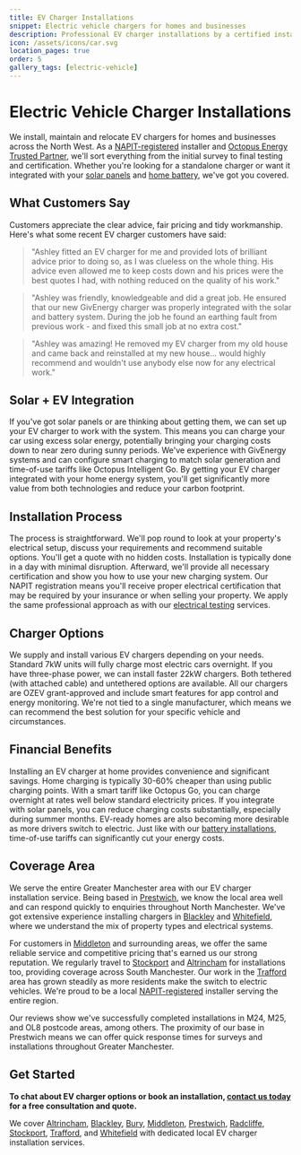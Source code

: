 ```yaml
---
title: EV Charger Installations
snippet: Electric vehicle chargers for homes and businesses
description: Professional EV charger installations by a certified installer in North Manchester. Includes relocation services and integration with solar panels and home batteries.
icon: /assets/icons/car.svg
location_pages: true
order: 5
gallery_tags: [electric-vehicle]
---
```


# Electric Vehicle Charger Installations

We install, maintain and relocate EV chargers for homes and businesses across the North West. As a [NAPIT-registered](/accreditations/napit/) installer and [Octopus Energy Trusted Partner](/accreditations/octopus-trusted-partner/), we'll sort everything from the initial survey to final testing and certification. Whether you're looking for a standalone charger or want it integrated with your [solar panels](/services/solar-and-battery-installations/) and [home battery](/services/home-battery-installations/), we've got you covered.

## What Customers Say

Customers appreciate the clear advice, fair pricing and tidy workmanship. Here's what some recent EV charger customers have said:

> "Ashley fitted an EV charger for me and provided lots of brilliant advice prior to doing so, as I was clueless on the whole thing. His advice even allowed me to keep costs down and his prices were the best quotes I had, with nothing reduced on the quality of his work."

> "Ashley was friendly, knowledgeable and did a great job. He ensured that our new GivEnergy charger was properly integrated with the solar and battery system. During the job he found an earthing fault from previous work - and fixed this small job at no extra cost."

> "Ashley was amazing! He removed my EV charger from my old house and came back and reinstalled at my new house... would highly recommend and wouldn't use anybody else now for any electrical work."

## Solar + EV Integration

If you've got solar panels or are thinking about getting them, we can set up your EV charger to work with the system. This means you can charge your car using excess solar energy, potentially bringing your charging costs down to near zero during sunny periods. We've experience with GivEnergy systems and can configure smart charging to match solar generation and time-of-use tariffs like Octopus Intelligent Go. By getting your EV charger integrated with your home energy system, you'll get significantly more value from both technologies and reduce your carbon footprint.

## Installation Process

The process is straightforward. We'll pop round to look at your property's electrical setup, discuss your requirements and recommend suitable options. You'll get a quote with no hidden costs. Installation is typically done in a day with minimal disruption. Afterward, we'll provide all necessary certification and show you how to use your new charging system. Our NAPIT registration means you'll receive proper electrical certification that may be required by your insurance or when selling your property. We apply the same professional approach as with our [electrical testing](/services/electrical-testing/) services.

## Charger Options

We supply and install various EV chargers depending on your needs. Standard 7kW units will fully charge most electric cars overnight. If you have three-phase power, we can install faster 22kW chargers. Both tethered (with attached cable) and untethered options are available. All our chargers are OZEV grant-approved and include smart features for app control and energy monitoring. We're not tied to a single manufacturer, which means we can recommend the best solution for your specific vehicle and circumstances.

## Financial Benefits

Installing an EV charger at home provides convenience and significant savings. Home charging is typically 30-60% cheaper than using public charging points. With a smart tariff like Octopus Go, you can charge overnight at rates well below standard electricity prices. If you integrate with solar panels, you can reduce charging costs substantially, especially during summer months. EV-ready homes are also becoming more desirable as more drivers switch to electric. Just like with our [battery installations](/services/home-battery-installations/), time-of-use tariffs can significantly cut your energy costs.

## Coverage Area

We serve the entire Greater Manchester area with our EV charger installation service. Being based in [Prestwich](/ev-charger-installer-prestwich/), we know the local area well and can respond quickly to enquiries throughout North Manchester. We've got extensive experience installing chargers in [Blackley](/ev-charger-installer-blackley/) and [Whitefield](/ev-charger-installer-whitefield/), where we understand the mix of property types and electrical systems.

For customers in [Middleton](/ev-charger-installer-middleton/) and surrounding areas, we offer the same reliable service and competitive pricing that's earned us our strong reputation. We regularly travel to [Stockport](/ev-charger-installer-stockport/) and [Altrincham](/ev-charger-installer-altrincham/) for installations too, providing coverage across South Manchester. Our work in the [Trafford](/ev-charger-installer-trafford/) area has grown steadily as more residents make the switch to electric vehicles. We're proud to be a local [NAPIT-registered](/accreditations/napit/) installer serving the entire region.

Our reviews show we've successfully completed installations in M24, M25, and OL8 postcode areas, among others. The proximity of our base in Prestwich means we can offer quick response times for surveys and installations throughout Greater Manchester.

## Get Started

**To chat about EV charger options or book an installation, [contact us today](/contact/) for a free consultation and quote.**

We cover [Altrincham](/ev-charger-installer-altrincham/), [Blackley](/ev-charger-installer-blackley/), [Bury](/ev-charger-installer-bury/), [Middleton](/ev-charger-installer-middleton/), [Prestwich](/ev-charger-installer-prestwich/), [Radcliffe](/ev-charger-installer-radcliffe/), [Stockport](/ev-charger-installer-stockport/), [Trafford](/ev-charger-installer-trafford/), and [Whitefield](/ev-charger-installer-whitefield/) with dedicated local EV charger installation services.
